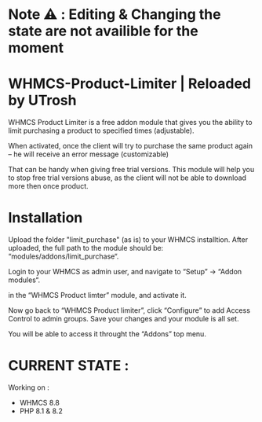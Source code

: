 # Note ⚠️ : Editing & Changing the state are not availible for the moment

# WHMCS-Product-Limiter | Reloaded by UTrosh

WHMCS Product Limiter is a free addon module that gives you the ability to limit purchasing a product to specified times (adjustable).

When activated, once the client will try to purchase the same product again – he will receive an error message (customizable)

That can be handy when giving free trial versions.
This module will help you to stop free trial versions abuse, as the client will not be able to download more then once product.

# Installation

Upload the folder "limit_purchase" (as is) to your WHMCS installtion.
After uploaded, the full path to the module should be: “modules/addons/limit_purchase“.

Login to your WHMCS as admin user, and navigate to “Setup” -> “Addon modules“.

in the “WHMCS Product limter” module, and activate it.

Now go back to “WHMCS Product limiter”, click “Configure” to add Access Control to admin groups.
Save your changes and your module is all set.

You will be able to access it throught the “Addons” top menu.

# CURRENT STATE :

Working on :
- WHMCS 8.8
- PHP 8.1 & 8.2

